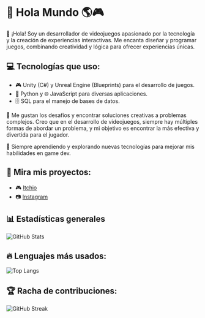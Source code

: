 # 👾 Hola Mundo 🌎🎮
👋 ¡Hola! Soy un desarrollador de videojuegos apasionado por la tecnología y la creación de experiencias interactivas. Me encanta diseñar y programar juegos, combinando creatividad y lógica para ofrecer experiencias únicas.

## 💻 Tecnologías que uso:
- 🎮 Unity (C#) y Unreal Engine (Blueprints) para el desarrollo de juegos.
- 🐍 Python y 🌐 JavaScript para diversas aplicaciones.
- 🗄️ SQL para el manejo de bases de datos.


🧠 Me gustan los desafíos y encontrar soluciones creativas a problemas complejos. Creo que en el desarrollo de videojuegos, siempre hay múltiples formas de abordar un problema, y mi objetivo es encontrar la más efectiva y divertida para el jugador.

🚀 Siempre aprendiendo y explorando nuevas tecnologías para mejorar mis habilidades en game dev.

## 👀 Mira mis proyectos:

- 🎮 [Itchio](https://cronoz.itch.io/)  
- 📷 [Instagram](https://www.instagram.com/cronodev/)  

## 📊 Estadísticas generales
![GitHub Stats](https://github-readme-stats.vercel.app/api?username=cronozs&show_icons=true&theme=tokyonight&count_private=true)
## 🔥 Lenguajes más usados:
![Top Langs](https://github-readme-stats.vercel.app/api/top-langs/?username=cronozs&layout=compact&theme=tokyonight)
## 🏆 Racha de contribuciones:
![GitHub Streak](https://github-readme-streak-stats.herokuapp.com/?user=cronozs&theme=tokyonight)
<!--
**cronozs/cronozs** is a ✨ _special_ ✨ repository because its `README.md` (this file) appears on your GitHub profile.

Here are some ideas to get you started:

- 🔭 I’m currently working on ...
- 🌱 I’m currently learning ...
- 👯 I’m looking to collaborate on ...
- 🤔 I’m looking for help with ...
- 💬 Ask me about ...
- 📫 How to reach me: ...
- 😄 Pronouns: ...
- ⚡ Fun fact: ...
-->
